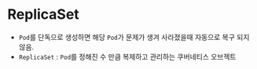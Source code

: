 # ReplicaSet
* `Pod`를 단독으로 생성하면 해당 `Pod`가 문제가 생겨 사라졌을때 자동으로 복구 되지 않음.
* `ReplicaSet` : `Pod`를 정해진 수 만큼 복제하고 관리하는 쿠버네티스 오브젝트

